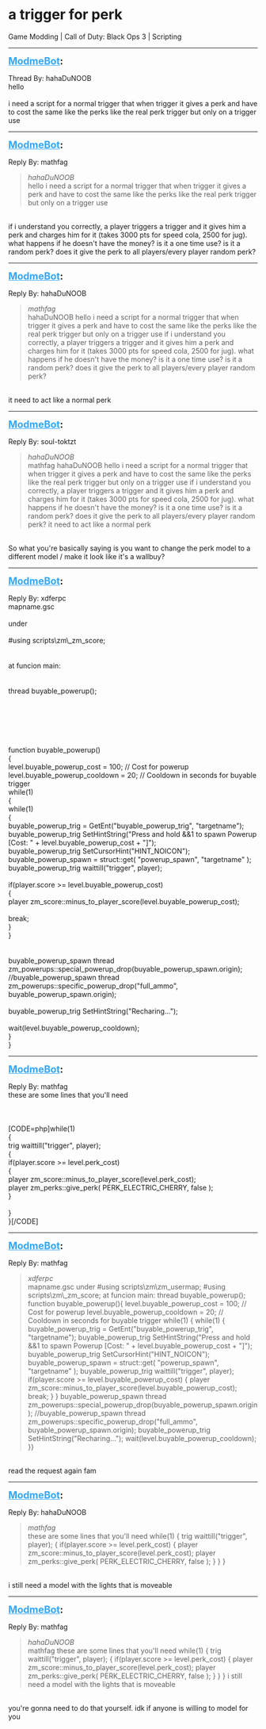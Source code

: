 # a trigger for perk
Game Modding | Call of Duty: Black Ops 3 | Scripting

---
<strong style="font-size: 1.4em;"><span style="text-decoration: underline;text-decoration-color: #34a7f9;"><span style="color:#34a7f9;">ModmeBot</span></span>:</strong>

<p>Thread By: hahaDuNOOB<br />hello<br /> <br />i need a script for a normal trigger that when trigger it gives a perk and have to cost the same like the perks like the real perk trigger but only on a trigger use</p>

---
<strong style="font-size: 1.4em;"><span style="text-decoration: underline;text-decoration-color: #34a7f9;"><span style="color:#34a7f9;">ModmeBot</span></span>:</strong>

<p>Reply By: mathfag<br /><blockquote><em>hahaDuNOOB</em><br />hello   i need a script for a normal trigger that when trigger it gives a perk and have to cost the same like the perks like the real perk trigger but only on a trigger use  </blockquote><br /> if i understand you correctly, a player triggers a trigger and it gives him a perk and charges him for it (takes 3000 pts for speed cola, 2500 for jug). what happens if he doesn&#39;t have the money? is it a one time use? is it a random perk? does it give the perk to all players/every player random perk?</p>

---
<strong style="font-size: 1.4em;"><span style="text-decoration: underline;text-decoration-color: #34a7f9;"><span style="color:#34a7f9;">ModmeBot</span></span>:</strong>

<p>Reply By: hahaDuNOOB<br /><blockquote><em>mathfag</em><br />hahaDuNOOB hello   i need a script for a normal trigger that when trigger it gives a perk and have to cost the same like the perks like the real perk trigger but only on a trigger use    if i understand you correctly, a player triggers a trigger and it gives him a perk and charges him for it (takes 3000 pts for speed cola, 2500 for jug). what happens if he doesn&#39;t have the money? is it a one time use? is it a random perk? does it give the perk to all players/every player random perk?</blockquote><br /> it need to act like a normal perk</p>

---
<strong style="font-size: 1.4em;"><span style="text-decoration: underline;text-decoration-color: #34a7f9;"><span style="color:#34a7f9;">ModmeBot</span></span>:</strong>

<p>Reply By: soul-toktzt<br /><blockquote><em>hahaDuNOOB</em><br />mathfag hahaDuNOOB hello   i need a script for a normal trigger that when trigger it gives a perk and have to cost the same like the perks like the real perk trigger but only on a trigger use    if i understand you correctly, a player triggers a trigger and it gives him a perk and charges him for it (takes 3000 pts for speed cola, 2500 for jug). what happens if he doesn&#39;t have the money? is it a one time use? is it a random perk? does it give the perk to all players/every player random perk?  it need to act like a normal perk</blockquote><br /> So what you&#39;re basically saying is you want to change the perk model to a different model / make it look like it&#39;s a wallbuy?</p>

---
<strong style="font-size: 1.4em;"><span style="text-decoration: underline;text-decoration-color: #34a7f9;"><span style="color:#34a7f9;">ModmeBot</span></span>:</strong>

<p>Reply By: xdferpc<br />mapname.gsc<br /> <br />under<br /> <br />#using scripts\zm\_zm_score;<br /> <br /> <br />at funcion main:<br /> <br /> <br />thread buyable_powerup();<br /> <br /> <br /> <br /> <br /> <br /> <br />function buyable_powerup()<br />{<br /> level.buyable_powerup_cost = 100; // Cost for powerup<br /> level.buyable_powerup_cooldown = 20; // Cooldown in seconds for buyable trigger<br /> while(1)<br /> {<br /> while(1)<br /> {<br /> buyable_powerup_trig = GetEnt(&quot;buyable_powerup_trig&quot;, &quot;targetname&quot;); <br /> buyable_powerup_trig SetHintString(&quot;Press and hold &amp;&amp;1 to spawn Powerup [Cost: &quot; + level.buyable_powerup_cost + &quot;]&quot;);<br /> buyable_powerup_trig SetCursorHint(&quot;HINT_NOICON&quot;);<br /> buyable_powerup_spawn = struct::get( &quot;powerup_spawn&quot;, &quot;targetname&quot; );<br /> buyable_powerup_trig waittill(&quot;trigger&quot;, player);<br /><br /> if(player.score &gt;= level.buyable_powerup_cost)<br /> {<br /> player zm_score::minus_to_player_score(level.buyable_powerup_cost);<br /><br /> break;<br /> }<br /> }<br /><br /><br /> buyable_powerup_spawn thread zm_powerups::special_powerup_drop(buyable_powerup_spawn.origin);<br /> //buyable_powerup_spawn thread zm_powerups::specific_powerup_drop(&quot;full_ammo&quot;, buyable_powerup_spawn.origin);<br /><br /> buyable_powerup_trig SetHintString(&quot;Recharing...&quot;);<br /><br /> wait(level.buyable_powerup_cooldown);<br /> }<br />}</p>

---
<strong style="font-size: 1.4em;"><span style="text-decoration: underline;text-decoration-color: #34a7f9;"><span style="color:#34a7f9;">ModmeBot</span></span>:</strong>

<p>Reply By: mathfag<br />these are some lines that you&#39;ll need<br /> <br /> <br /> <br />[CODE=php]while(1)<br />{<br />trig waittill(&quot;trigger&quot;, player);<br />	{<br />	if(player.score &gt;= level.perk_cost)<br />		{<br />		player zm_score::minus_to_player_score(level.perk_cost);<br />                player zm_perks::give_perk( PERK_ELECTRIC_CHERRY, false );<br />		}<br /><br />	}<br />}[/CODE]</p>

---
<strong style="font-size: 1.4em;"><span style="text-decoration: underline;text-decoration-color: #34a7f9;"><span style="color:#34a7f9;">ModmeBot</span></span>:</strong>

<p>Reply By: mathfag<br /><blockquote><em>xdferpc</em><br />mapname.gsc   under #using scripts\zm\zm_usermap;   #using scripts\zm\_zm_score;     at funcion main:     thread buyable_powerup();             function buyable_powerup(){ level.buyable_powerup_cost = 100; // Cost for powerup level.buyable_powerup_cooldown = 20; // Cooldown in seconds for buyable trigger while(1) { while(1) { buyable_powerup_trig = GetEnt(&quot;buyable_powerup_trig&quot;, &quot;targetname&quot;); buyable_powerup_trig SetHintString(&quot;Press and hold &amp;&amp;1 to spawn Powerup [Cost: &quot; + level.buyable_powerup_cost + &quot;]&quot;); buyable_powerup_trig SetCursorHint(&quot;HINT_NOICON&quot;); buyable_powerup_spawn = struct::get( &quot;powerup_spawn&quot;, &quot;targetname&quot; ); buyable_powerup_trig waittill(&quot;trigger&quot;, player); if(player.score &gt;= level.buyable_powerup_cost) { player zm_score::minus_to_player_score(level.buyable_powerup_cost); break; } } buyable_powerup_spawn thread zm_powerups::special_powerup_drop(buyable_powerup_spawn.origin); //buyable_powerup_spawn thread zm_powerups::specific_powerup_drop(&quot;full_ammo&quot;, buyable_powerup_spawn.origin); buyable_powerup_trig SetHintString(&quot;Recharing...&quot;); wait(level.buyable_powerup_cooldown); }}      </blockquote><br /> read the request again fam</p>

---
<strong style="font-size: 1.4em;"><span style="text-decoration: underline;text-decoration-color: #34a7f9;"><span style="color:#34a7f9;">ModmeBot</span></span>:</strong>

<p>Reply By: hahaDuNOOB<br /><blockquote><em>mathfag</em><br />these are some lines that you&#39;ll need       while(1) { trig waittill(&quot;trigger&quot;, player); { if(player.score &gt;= level.perk_cost) { player zm_score::minus_to_player_score(level.perk_cost); player zm_perks::give_perk( PERK_ELECTRIC_CHERRY, false ); } } }      </blockquote><br /> i still need a model with the lights  that is moveable</p>

---
<strong style="font-size: 1.4em;"><span style="text-decoration: underline;text-decoration-color: #34a7f9;"><span style="color:#34a7f9;">ModmeBot</span></span>:</strong>

<p>Reply By: mathfag<br /><blockquote><em>hahaDuNOOB</em><br />mathfag these are some lines that you&#39;ll need       while(1) { trig waittill(&quot;trigger&quot;, player); { if(player.score &gt;= level.perk_cost) { player zm_score::minus_to_player_score(level.perk_cost); player zm_perks::give_perk( PERK_ELECTRIC_CHERRY, false ); } } }        i still need a model with the lights  that is moveable    </blockquote><br /> you&#39;re gonna need to do that yourself. idk if anyone is willing to model for you</p>
